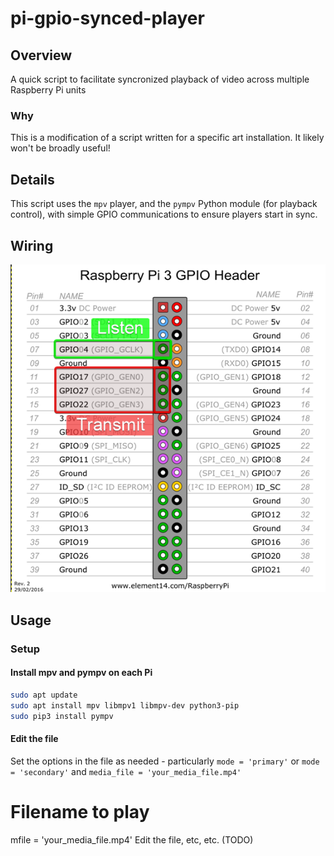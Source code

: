 # pi-gpio-synced-player

## Overview

A quick script to facilitate syncronized playback of video across multiple
Raspberry Pi units

### Why

This is a modification of a script written for a specific art installation. It
likely won't be broadly useful!

## Details

This script uses the `mpv` player, and the `pympv` Python module (for playback
control), with simple GPIO communications to ensure players start in sync.

## Wiring

![Pi 3B GPIO Pinout](pinout.png)

## Usage

### Setup

#### Install mpv and pympv on each Pi

```bash
sudo apt update
sudo apt install mpv libmpv1 libmpv-dev python3-pip
sudo pip3 install pympv
```

#### Edit the file

Set the options in the file as needed - particularly `mode = 'primary'` or `mode = 'secondary'`
and `media_file = 'your_media_file.mp4'`

# Filename to play
mfile = 'your_media_file.mp4'
Edit the file, etc,  etc.
(TODO)

